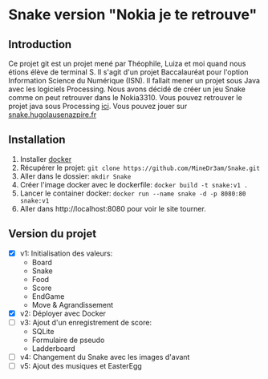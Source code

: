 

# Snake version "Nokia je te retrouve"

## Introduction
Ce projet git est un projet mené par Théophile, Luiza et moi quand nous étions élève de terminal S. Il s'agit d'un projet Baccalauréat pour l'option Information Science du Numérique (ISN). Il fallait mener un projet sous Java avec les logiciels Processing. Nous avons décidé de créer un jeu Snake comme on peut retrouver dans le Nokia3310. Vous pouvez retrouver le projet java sous Processing [ici](#). Vous pouvez jouer sur [snake.hugolausenazpire.fr](snake.hugolausenazpire.fr)

## Installation

 1. Installer [docker](https://docs.docker.com/engine/install/)
 2. Récupérer le projet: `git clone https://github.com/MineDr3am/Snake.git`
 3. Aller dans le dossier: `mkdir Snake`
 4. Créer l'image docker avec le dockerfile: `docker build -t snake:v1 .`
 5. Lancer le container docker: `docker run --name snake -d -p 8080:80 snake:v1`
 6. Aller dans http://localhost:8080 pour voir le site tourner.

## Version du projet
- [X] v1: Initialisation des valeurs:
	- Board
	- Snake
	- Food
	- Score
	- EndGame
	- Move & Agrandissement
- [X] v2: Déployer avec Docker
- [ ] v3: Ajout d'un enregistrement de score:
	- SQLite
	- Formulaire de pseudo
	- Ladderboard
- [ ] v4: Changement du Snake avec les images d'avant
- [ ] v5: Ajout des musiques et EasterEgg
